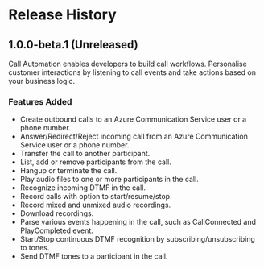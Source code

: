# Release History

## 1.0.0-beta.1 (Unreleased)
Call Automation enables developers to build call workflows. Personalise customer interactions by listening to call events and take actions based on your business logic.

### Features Added
- Create outbound calls to an Azure Communication Service user or a phone number.
- Answer/Redirect/Reject incoming call from an Azure Communication Service user or a phone number.
- Transfer the call to another participant.
- List, add or remove participants from the call.
- Hangup or terminate the call.
- Play audio files to one or more participants in the call.
- Recognize incoming DTMF in the call.
- Record calls with option to start/resume/stop.
- Record mixed and unmixed audio recordings.
- Download recordings.
- Parse various events happening in the call, such as CallConnected and PlayCompleted event.
- Start/Stop continuous DTMF recognition by subscribing/unsubscribing to tones.
- Send DTMF tones to a participant in the call.
